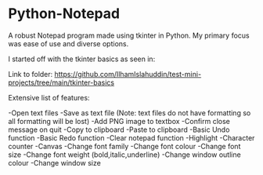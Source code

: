 # Python-Notepad
A robust Notepad program made using tkinter in Python. My primary focus was ease of use and diverse options.

I started off with the tkinter basics as seen in:
<a href="(https://github.com/IlhamIslahuddin/test-mini-projects/tree/main/tkinter-basics)"></a><p>Link to folder: https://github.com/IlhamIslahuddin/test-mini-projects/tree/main/tkinter-basics</p>

Extensive list of features:

-Open text files
-Save as text file (Note: text files do not have formatting so all formatting will be lost)
-Add PNG image to textbox
-Confirm close message on quit
-Copy to clipboard
-Paste to clipboard
-Basic Undo function
-Basic Redo function
-Clear notepad function
-Highlight
-Character counter
-Canvas
-Change font family
-Change font colour
-Change font size
-Change font weight (bold,italic,underline)
-Change window outline colour
-Change window size
